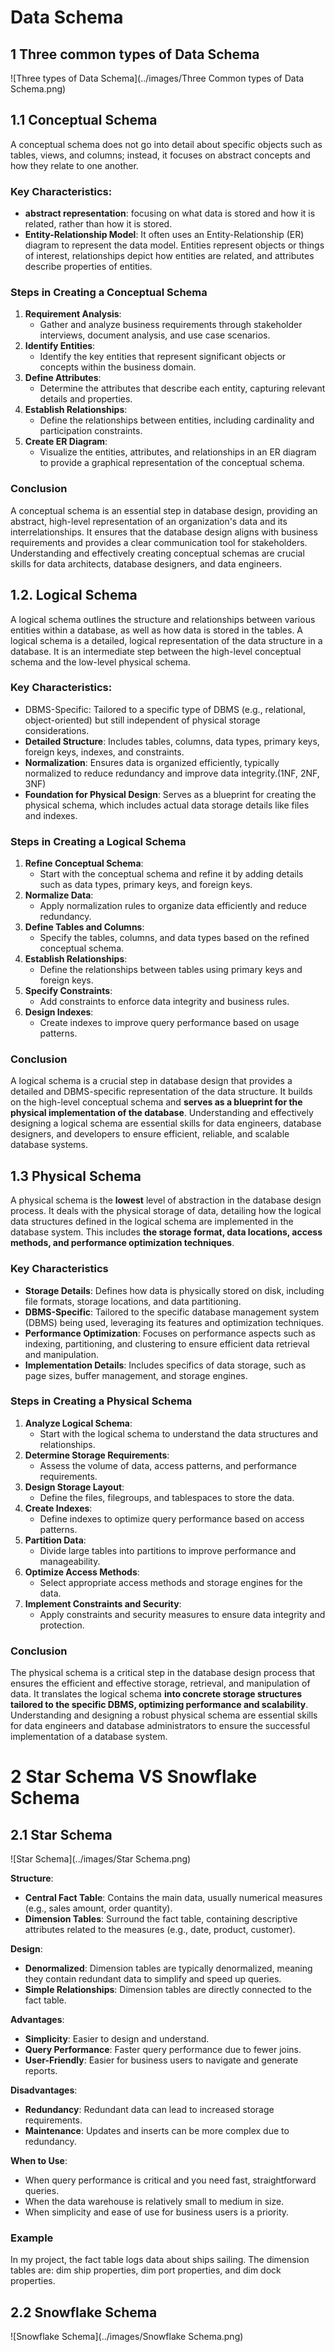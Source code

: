 # Data Schema

## 1 Three common types of Data Schema

![Three types of Data Schema](../images/Three Common types of Data Schema.png)

## 1.1 Conceptual Schema

A conceptual schema does not go into detail about specific objects such as tables, views, and columns; instead, it focuses on abstract concepts and how they relate to one another.

### Key Characteristics:

- **abstract representation**: focusing on what data is stored and how it is related, rather than how it is stored.
- **Entity-Relationship Model**: It often uses an Entity-Relationship (ER) diagram to represent the data model. Entities represent objects or things of interest, relationships depict how entities are related, and attributes describe properties of entities.

### Steps in Creating a Conceptual Schema

1. **Requirement Analysis**:
   - Gather and analyze business requirements through stakeholder interviews, document analysis, and use case scenarios.
2. **Identify Entities**:
   - Identify the key entities that represent significant objects or concepts within the business domain.
3. **Define Attributes**:
   - Determine the attributes that describe each entity, capturing relevant details and properties.
4. **Establish Relationships**:
   - Define the relationships between entities, including cardinality and participation constraints.
5. **Create ER Diagram**:
   - Visualize the entities, attributes, and relationships in an ER diagram to provide a graphical representation of the conceptual schema.

### Conclusion

A conceptual schema is an essential step in database design, providing an abstract, high-level representation of an organization's data and its interrelationships. It ensures that the database design aligns with business requirements and provides a clear communication tool for stakeholders. Understanding and effectively creating conceptual schemas are crucial skills for data architects, database designers, and data engineers.



## 1.2. Logical Schema

A logical schema outlines the structure and relationships between various entities within a database, as well as how data is stored in the tables. A logical schema is a detailed, logical representation of the data structure in a database. It is an intermediate step between the high-level conceptual schema and the low-level physical schema.

### Key Characteristics:

- DBMS-Specific: Tailored to a specific type of DBMS (e.g., relational, object-oriented) but still independent of physical storage considerations.
- **Detailed Structure**: Includes tables, columns, data types, primary keys, foreign keys, indexes, and constraints.
- **Normalization**: Ensures data is organized efficiently, typically normalized to reduce redundancy and improve data integrity.(1NF, 2NF, 3NF)
- **Foundation for Physical Design**: Serves as a blueprint for creating the physical schema, which includes actual data storage details like files and indexes.

### Steps in Creating a Logical Schema

1. **Refine Conceptual Schema**:
   - Start with the conceptual schema and refine it by adding details such as data types, primary keys, and foreign keys.
2. **Normalize Data**:
   - Apply normalization rules to organize data efficiently and reduce redundancy.
3. **Define Tables and Columns**:
   - Specify the tables, columns, and data types based on the refined conceptual schema.
4. **Establish Relationships**:
   - Define the relationships between tables using primary keys and foreign keys.
5. **Specify Constraints**:
   - Add constraints to enforce data integrity and business rules.
6. **Design Indexes**:
   - Create indexes to improve query performance based on usage patterns.

### Conclusion

A logical schema is a crucial step in database design that provides a detailed and DBMS-specific representation of the data structure. It builds on the high-level conceptual schema and **serves as a blueprint for the physical implementation of the database**. Understanding and effectively designing a logical schema are essential skills for data engineers, database designers, and developers to ensure efficient, reliable, and scalable database systems.



## 1.3 Physical Schema

A physical schema is the **lowest** level of abstraction in the database design process. It deals with the physical storage of data, detailing how the logical data structures defined in the logical schema are implemented in the database system. This includes **the storage format, data locations, access methods, and performance optimization techniques**.

### Key Characteristics

- **Storage Details**: Defines how data is physically stored on disk, including file formats, storage locations, and data partitioning.
- **DBMS-Specific**: Tailored to the specific database management system (DBMS) being used, leveraging its features and optimization techniques.
- **Performance Optimization**: Focuses on performance aspects such as indexing, partitioning, and clustering to ensure efficient data retrieval and manipulation.
- **Implementation Details**: Includes specifics of data storage, such as page sizes, buffer management, and storage engines.



### Steps in Creating a Physical Schema

1. **Analyze Logical Schema**:
   - Start with the logical schema to understand the data structures and relationships.
2. **Determine Storage Requirements**:
   - Assess the volume of data, access patterns, and performance requirements.
3. **Design Storage Layout**:
   - Define the files, filegroups, and tablespaces to store the data.
4. **Create Indexes**:
   - Define indexes to optimize query performance based on access patterns.
5. **Partition Data**:
   - Divide large tables into partitions to improve performance and manageability.
6. **Optimize Access Methods**:
   - Select appropriate access methods and storage engines for the data.
7. **Implement Constraints and Security**:
   - Apply constraints and security measures to ensure data integrity and protection.

### Conclusion

The physical schema is a critical step in the database design process that ensures the efficient and effective storage, retrieval, and manipulation of data. It translates the logical schema **into concrete storage structures tailored to the specific DBMS, optimizing performance and scalability**. Understanding and designing a robust physical schema are essential skills for data engineers and database administrators to ensure the successful implementation of a database system.



# 2 Star Schema VS Snowflake Schema

## 2.1 Star Schema

![Star Schema](../images/Star Schema.png)

**Structure**:

- **Central Fact Table**: Contains the main data, usually numerical measures (e.g., sales amount, order quantity).
- **Dimension Tables**: Surround the fact table, containing descriptive attributes related to the measures (e.g., date, product, customer).

**Design**:

- **Denormalized**: Dimension tables are typically denormalized, meaning they contain redundant data to simplify and speed up queries.
- **Simple Relationships**: Dimension tables are directly connected to the fact table.



**Advantages**:

- **Simplicity**: Easier to design and understand.
- **Query Performance**: Faster query performance due to fewer joins.
- **User-Friendly**: Easier for business users to navigate and generate reports.

**Disadvantages**:

- **Redundancy**: Redundant data can lead to increased storage requirements.
- **Maintenance**: Updates and inserts can be more complex due to redundancy.

**When to Use**:

- When query performance is critical and you need fast, straightforward queries.
- When the data warehouse is relatively small to medium in size.
- When simplicity and ease of use for business users is a priority.



### Example

In my project, the fact table logs data about ships sailing. The dimension tables are: dim ship properties, dim port properties, and dim dock properties.

## 2.2 Snowflake Schema

![Snowflake Schema](../images/Snowflake Schema.png)
